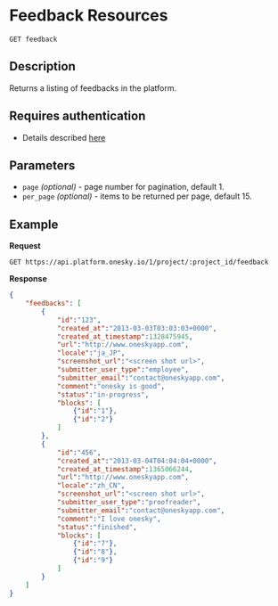 # Feedback Resources
    GET feedback

## Description
Returns a listing of feedbacks in the platform.

## Requires authentication
- Details described [here](/README.md#authentication)

## Parameters
- `page` _(optional)_ - page number for pagination, default 1.
- `per_page` _(optional)_ - items to be returned per page, default 15.

## Example
**Request**

    GET https://api.platform.onesky.io/1/project/:project_id/feedback

**Response**
``` json
{
    "feedbacks": [
        {
            "id":"123",
            "created_at":"2013-03-03T03:03:03+0000",
            "created_at_timestamp":1328475945,
            "url":"http://www.oneskyapp.com",
            "locale":"ja_JP",
            "screenshot_url":"<screen shot url>",
            "submitter_user_type":"employee",
            "submitter_email":"contact@oneskyapp.com",
            "comment":"onesky is good",
            "status":"in-progress",
            "blocks": [
                {"id":"1"},
                {"id":"2"}
            ]
        },
        {
            "id":"456",
            "created_at":"2013-03-04T04:04:04+0000",
            "created_at_timestamp":1365066244,
            "url":"http://www.oneskyapp.com",
            "locale":"zh_CN",
            "screenshot_url":"<screen shot url>",
            "submitter_user_type":"proofreader",
            "submitter_email":"contact@oneskyapp.com",
            "comment":"I love onesky",
            "status":"finished",
            "blocks": [
                {"id":"7"},
                {"id":"8"},
                {"id":"9"}
            ]
        }
    ]
}
```
